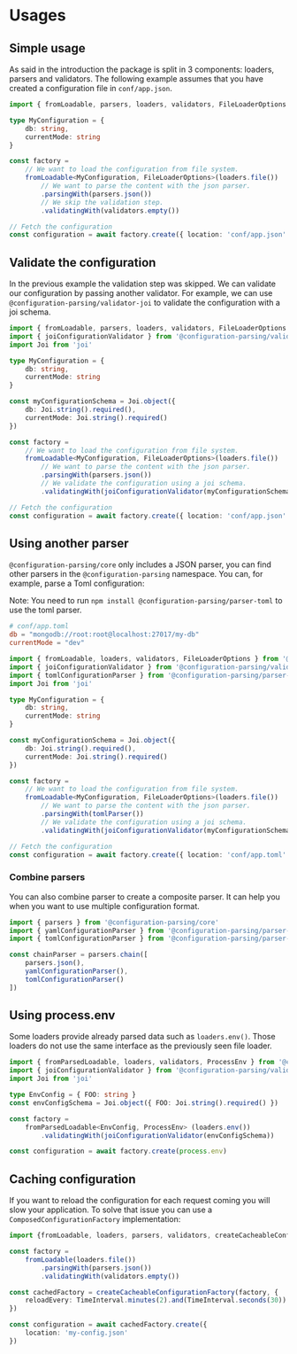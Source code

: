 # Usages

## Simple usage

As said in the introduction the package is split in 3 components: loaders, parsers and validators.
The following example assumes that you have created a configuration file in `conf/app.json`.

```typescript
import { fromLoadable, parsers, loaders, validators, FileLoaderOptions } from '@configuration-parsing/core'

type MyConfiguration = {
    db: string,
    currentMode: string
}

const factory =
    // We want to load the configuration from file system.
    fromLoadable<MyConfiguration, FileLoaderOptions>(loaders.file())
        // We want to parse the content with the json parser.
        .parsingWith(parsers.json())
        // We skip the validation step.
        .validatingWith(validators.empty())

// Fetch the configuration
const configuration = await factory.create({ location: 'conf/app.json' })
```

## Validate the configuration

In the previous example the validation step was skipped. We can validate our configuration by passing another validator.
For example, we can use `@configuration-parsing/validator-joi` to validate the configuration with a joi schema.

```typescript
import { fromLoadable, parsers, loaders, validators, FileLoaderOptions } from '@configuration-parsing/core'
import { joiConfigurationValidator } from '@configuration-parsing/validator-joi'
import Joi from 'joi'

type MyConfiguration = {
    db: string,
    currentMode: string
}

const myConfigurationSchema = Joi.object({
    db: Joi.string().required(),
    currentMode: Joi.string().required()
})

const factory =
    // We want to load the configuration from file system.
    fromLoadable<MyConfiguration, FileLoaderOptions>(loaders.file())
        // We want to parse the content with the json parser.
        .parsingWith(parsers.json())
        // We validate the configuration using a joi schema.
        .validatingWith(joiConfigurationValidator(myConfigurationSchema))

// Fetch the configuration
const configuration = await factory.create({ location: 'conf/app.json' })
```

## Using another parser

`@configuration-parsing/core` only includes a JSON parser, you can find other parsers in the `@configuration-parsing` namespace.
You can, for example, parse a Toml configuration:

Note: You need to run `npm install @configuration-parsing/parser-toml` to use the toml parser.

```toml
# conf/app.toml
db = "mongodb://root:root@localhost:27017/my-db"
currentMode = "dev"
```

```typescript
import { fromLoadable, loaders, validators, FileLoaderOptions } from '@configuration-parsing/core'
import { joiConfigurationValidator } from '@configuration-parsing/validator-joi'
import { tomlConfigurationParser } from '@configuration-parsing/parser-toml'
import Joi from 'joi'

type MyConfiguration = {
    db: string,
    currentMode: string
}

const myConfigurationSchema = Joi.object({
    db: Joi.string().required(),
    currentMode: Joi.string().required()
})

const factory =
    // We want to load the configuration from file system.
    fromLoadable<MyConfiguration, FileLoaderOptions>(loaders.file())
        // We want to parse the content with the json parser.
        .parsingWith(tomlParser())
        // We validate the configuration using a joi schema.
        .validatingWith(joiConfigurationValidator(myConfigurationSchema))

// Fetch the configuration
const configuration = await factory.create({ location: 'conf/app.toml' })
```

### Combine parsers

You can also combine parser to create a composite parser. It can help
you when you want to use multiple configuration format.

```typescript
import { parsers } from '@configuration-parsing/core'
import { yamlConfigurationParser } from '@configuration-parsing/parser-yaml'
import { tomlConfigurationParser } from '@configuration-parsing/parser-toml'

const chainParser = parsers.chain([
    parsers.json(),
    yamlConfigurationParser(),
    tomlConfigurationParser()
])
```

## Using process.env

Some loaders provide already parsed data such as `loaders.env()`. Those loaders do not use the same interface as 
the previously seen file loader. 

```typescript
import { fromParsedLoadable, loaders, validators, ProcessEnv } from '@configuration-parser/core'
import { joiConfigurationValidator } from '@configuration-parsing/validator-joi'
import Joi from 'joi'

type EnvConfig = { FOO: string }
const envConfigSchema = Joi.object({ FOO: Joi.string().required() })

const factory =
    fromParsedLoadable<EnvConfig, ProcessEnv> (loaders.env())
        .validatingWith(joiConfigurationValidator(envConfigSchema))

const configuration = await factory.create(process.env)
```

## Caching configuration

If you want to reload the configuration for each request coming you will slow your application.
To solve that issue you can use a `ComposedConfigurationFactory` implementation:

```typescript
import {fromLoadable, loaders, parsers, validators, createCacheableConfigurationFactory, TimeInterval} from '@configuration-parsing/core'

const factory = 
    fromLoadable(loaders.file())
        .parsingWith(parsers.json())
        .validatingWith(validators.empty())

const cachedFactory = createCacheableConfigurationFactory(factory, {
    reloadEvery: TimeInterval.minutes(2).and(TimeInterval.seconds(30))
})

const configuration = await cachedFactory.create({ 
    location: 'my-config.json' 
})
```
